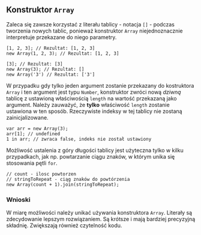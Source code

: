 ## Konstruktor `Array`

Zaleca się zawsze korzystać z literału tablicy - notacja `[]` - podczas tworzenia 
nowych tablic, ponieważ konstruktor `Array` niejednoznacznie interpretuje 
przekazane do niego parametry.

    [1, 2, 3]; // Rezultat: [1, 2, 3]
    new Array(1, 2, 3); // Rezultat: [1, 2, 3]

    [3]; // Rezultat: [3]
    new Array(3); // Rezultat: []
    new Array('3') // Rezultat: ['3']

W przypadku gdy tylko jeden argument zostanie przekazany do kostruktora `Array` i 
ten argument jest typu `Number`, konstruktor zwróci nową *dziwną* tablicę 
z ustawioną właściwością `length` na wartość przekazaną jako argument. Należy 
zauważyć, że **tylko** właściwość `length` zostanie ustawiona w ten sposób.
Rzeczywiste indeksy w tej tablicy nie zostaną zainicjalizowane.

    var arr = new Array(3);
    arr[1]; // undefined
    1 in arr; // zwraca false, indeks nie został ustawiony

Możliwość ustalenia z góry długości tablicy jest użyteczna tylko w kilku 
przypadkach, jak np. powtarzanie ciągu znaków, w którym unika się stosowania 
pętli `for`.

    // count - ilosc powtorzen
    // stringToRepeat - ciąg znaków do powtórzenia 
    new Array(count + 1).join(stringToRepeat); 

### Wnioski

W miarę możliwości należy unikać używania konstruktora `Array`. Literały są 
zdecydowanie lepszym rozwiązaniem. Są krótsze i mają bardziej precyzyjną składnię.
Zwiększają również czytelność kodu.

